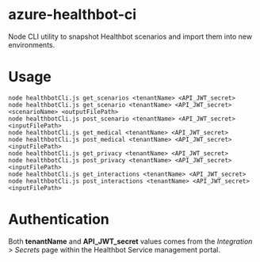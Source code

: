 # azure-healthbot-ci
Node CLI utility to snapshot Healthbot scenarios and import them into new environments.

# Usage 
```
node healthbotCli.js get_scenarios <tenantName> <API_JWT_secret>
node healthbotCli.js get_scenario <tenantName> <API_JWT_secret> <scenarioName> <outputFilePath>
node healthbotCli.js post_scenario <tenantName> <API_JWT_secret> <inputFilePath>
node healthbotCli.js get_medical <tenantName> <API_JWT_secret>
node healthbotCli.js post_medical <tenantName> <API_JWT_secret> <inputFilePath>
node healthbotCli.js get_privacy <tenantName> <API_JWT_secret>
node healthbotCli.js post_privacy <tenantName> <API_JWT_secret> <inputFilePath>
node healthbotCli.js get_interactions <tenantName> <API_JWT_secret>
node healthbotCli.js post_interactions <tenantName> <API_JWT_secret> <inputFilePath>
```

# Authentication
Both __tenantName__ and __API_JWT_secret__ values comes from the _Integration_ > _Secrets_ page within the Healthbot Service management portal. 
